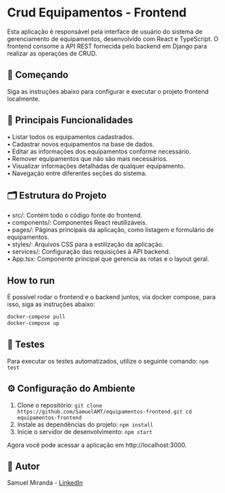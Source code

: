 # Crud Equipamentos - Frontend

Esta aplicação é responsável pela interface de usuário do sistema de gerenciamento de equipamentos, desenvolvido com React e TypeScript. O frontend consome a API REST fornecida pelo backend em Django para realizar as operações de CRUD.

## 🚀 Começando
Siga as instruções abaixo para configurar e executar o projeto frontend localmente.

## 🌟 Principais Funcionalidades
• Listar todos os equipamentos cadastrados.</br>
• Cadastrar novos equipamentos na base de dados.</br>
• Editar as informações dos equipamentos conforme necessário.</br>
• Remover equipamentos que não são mais necessários.</br>
• Visualizar informações detalhadas de qualquer equipamento.</br>
• Navegação entre diferentes seções do sistema.</br>

## 🗂️ Estrutura do Projeto
• src/: Contém todo o código fonte do frontend.</br>
  • components/: Componentes React reutilizáveis.</br>
  • pages/: Páginas principais da aplicação, como listagem e formulário de equipamentos.</br>
  • styles/: Arquivos CSS para a estilização da aplicação.</br>
  • services/: Configuração das requisições à API backend.</br>
  • App.tsx: Componente principal que gerencia as rotas e o layout geral.</br>

  ## How to run
  É possível rodar o frontend e o backend juntos, via docker compose, para isso, siga as instruções abaixo:
  ```bash
  docker-compose pull
  docker-compose up
  ```

## 🧪 Testes
Para executar os testes automatizados, utilize o seguinte comando:
```npm test```

## ⚙️ Configuração do Ambiente
1. Clone o repositório:
   `
   git clone https://github.com/SamuelAMT/equipamentos-frontend.git
   cd equipamentos-frontend
  `
2. Instale as dependências do projeto:
  `npm install`
3. Inicie o servidor de desenvolvimento:
  `npm start`

Agora você pode acessar a aplicação em http://localhost:3000.

## 👤 Autor
Samuel Miranda - [LinkedIn](https://www.linkedin.com/in/samuel-miranda-software-py/)